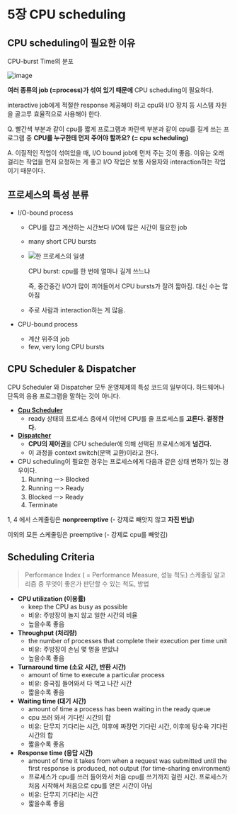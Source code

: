 # 5장 CPU scheduling

## CPU scheduling이 필요한 이유

CPU-burst Time의 분포

![image](https://user-images.githubusercontent.com/68107000/113509152-f435e700-958e-11eb-9c03-a305d7005258.png)

**여러 종류의 job (=process)가 섞여 있기 때문에** CPU scheduling이 필요하다.

interactive job에게 적절한 response 제공해야 하고 cpu와 I/O 장치 등 시스템 자원을 골고루 효율적으로 사용해야 한다.

Q. 빨간색 부분과 같이 cpu를 짧게 프로그램과 파란색 부분과 같이 cpu를 길게 쓰는 프로그램 중 **CPU를 누구한테 먼저 주어야 할까요? (= cpu scheduling)**

A. 이질적인 작업이 섞여있을 때, I/O bound job에 먼저 주는 것이 좋음. 이유는 오래 걸리는 작업을 먼저 요청하는 게 좋고 I/O 작업은 보통 사용자와 interaction하는 작업이기 때문이다.

## 프로세스의 특성 분류

- I/O-bound process

  - CPU를 잡고 계산하는 시간보다 I/O에 많은 시간이 필요한 job

  - many short CPU bursts 

  - ![한 프로세스의 일생](https://user-images.githubusercontent.com/68107000/113509084-9b664e80-958e-11eb-84d3-e01acc0b562c.png)

    CPU burst: cpu를 한 번에 얼마나 길게 쓰느냐

    즉, 중간중간 I/O가 많이 끼어들어서 CPU bursts가 잘려 짧아짐. 대신 수는 많아짐

  - 주로 사람과 interaction하는 게 많음.

- CPU-bound process

  - 계산 위주의 job
  - few, very long CPU bursts

## CPU Scheduler & Dispatcher

CPU Scheduler 와 Dispatcher 모두 운영체제의 특성 코드의 일부이다. 하드웨어나 단독의 응용 프로그램을 말하는 것이 아니다.

- <u>**Cpu Scheduler**</u>
  - ready 상태의 프로세스 중에서 이번에 CPU를 줄 프로세스를 **고른다. 결정한다.**
- **<u>Dispatcher</u>**
  - **CPU의 제어권**을 CPU scheduler에 의해 선택된 프로세스에게 **넘긴다.**
  - 이 과정을 context switch(문맥 교환)이라고 한다.
- CPU scheduling이 필요한 경우는 프로세스에게 다음과 같은 상태 변화가 있는 경우이다.
  1. Running ㅡ> Blocked
  2. Running ㅡ> Ready
  3. Blocked ㅡ> Ready
  4. Terminate

1, 4 에서 스케줄링은 **nonpreemptive** (- 걍제로 빼앗지 않고 **자진 반납**)

이외의 모든 스케줄링은 preemptive (- 강제로 cpu를 빼앗김)

## Scheduling Criteria

> Performance Index ( = Performance Measure, 성능 척도)
> 스케줄링 알고리즘 중 무엇이 좋은가 판단할 수 있는 척도, 방법

- **CPU utilization (이용률)**
  - keep the CPU as busy as possible
  - 비유: 주방장이 놀지 않고 일한 시간의 비율
  - 높을수록 좋음
- **Throughput (처리량)**
  - the number of processes that complete their execution per time unit
  - 비유: 주방장이 손님 몇 명을 받았냐
  - 높을수록 좋음
- **Turnaround time (소요 시간, 반환 시간)**
  - amount of time to execute a particular process
  - 비유: 중국집 들어와서 다 먹고 나간 시간
  - 짧을수록 좋음
- **Waiting time (대기 시간)**
  - amount of time a process has been waiting in the ready queue
  - cpu 쓰러 와서 기다린 시간의 합
  - 비유: 단무지 기다리는 시간, 이후에 짜장면 기다린 시간, 이후에 탕수육 기다린 시간의 합
  - 짧을수록 좋음
- **Response time (응답 시간)**
  - amount of time it takes from when a request was submitted until the first response is produced, not output (for time-sharing environment)
  - 프로세스가 cpu를 쓰러 들어와서 처음 cpu를 쓰기까지 걸린 시간. 프로세스가 처음 시작해서 처음으로 cpu를 얻은 시간이 아님
  - 비유: 단무지 기다리는 시간
  - 짧을수록 좋음